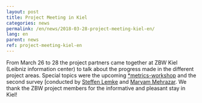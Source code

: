 ```yaml
---
layout: post
title: Project Meeting in Kiel
categories: news
permalink: /en/news/2018-03-28-project-meeting-kiel-en/
lang: en
parent: news
ref: project-meeting-kiel-en
---  
```


From March 26 to 28 the project partners came together at ZBW Kiel (Leibniz information center) to talk about the progress made in the different project areas. Special topics were the upcoming [*metrics-workshop](https://metrics-project.net/en/events/workshop2018/) and the second survey [conducted by [Steffen Lemke](https://metrics-project.net/en/uber_uns/team/) and [Maryam Mehrazar](https://metrics-project.net/en/uber_uns/team/). 
We thank the ZBW project members for the informative and pleasant stay in Kiel!
